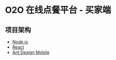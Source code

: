 # O2O 在线点餐平台 - 买家端

## 项目架构

* [Node.js](https://nodejs.org)
* [React](https://zh-hans.reactjs.org/)
* [Ant Design Mobile](https://mobile.ant.design)
